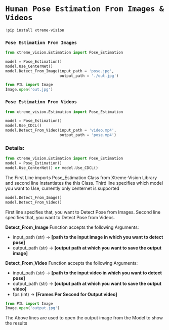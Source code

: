 # **`Human Pose Estimation From Images & Videos`**
```python
!pip install xtreme-vision
```


### **`Pose Estimation From Images`** 

```python
from xtreme_vision.Estimation import Pose_Estimation

model = Pose_Estimation()
model.Use_CenterNet()
model.Detect_From_Image(input_path = 'pose.jpg', 
                        output_path = './out.jpg')

from PIL import Image
Image.open('out.jpg')
```

### **`Pose Estimation From Videos`** 

```python
from xtreme_vision.Estimation import Pose_Estimation

model = Pose_Estimation()
model.Use_CDCL()
model.Detect_From_Video(input_path = 'video.mp4', 
                        output_path = 'pose.mp4')
```

### Details:
```python
from xtreme_vision.Estimation import Pose_Estimation
model = Pose_Estimation()
model.Use_CenterNet() or model.Use_CDCL()
```
The First Line imports Pose_Estimation Class from Xtreme-Vision Library and
second line Instantiates the this Class.
Third line specifies which model you want to Use, currently only centernet is supported

```python
model.Detect_From_Image()
model.Detect_From_Video()
```
First line specifies that, you want to Detect Pose from Images.
Second line specifies that, you want to Detect Pose from Videos.


**Detect_From_Image** Function accepts the following Arguments:
  - input_path (str) -> **[path to the input image in which you want to detect pose]**
  - output_path (str) -> **[output path at which you want to save the output image]**

**Detect_From_Video** Function accepts the following Arguments:
  - input_path (str) -> **[path to the input video in which you want to detect pose]**
  - output_path (str) -> **[output path at which you want to save the output video]**
  - fps (int) -> **[Frames Per Second for Output video]**

```python
from PIL import Image
Image.open('output.jpg')
```
The Above lines are used to open the output image from the Model to show the results